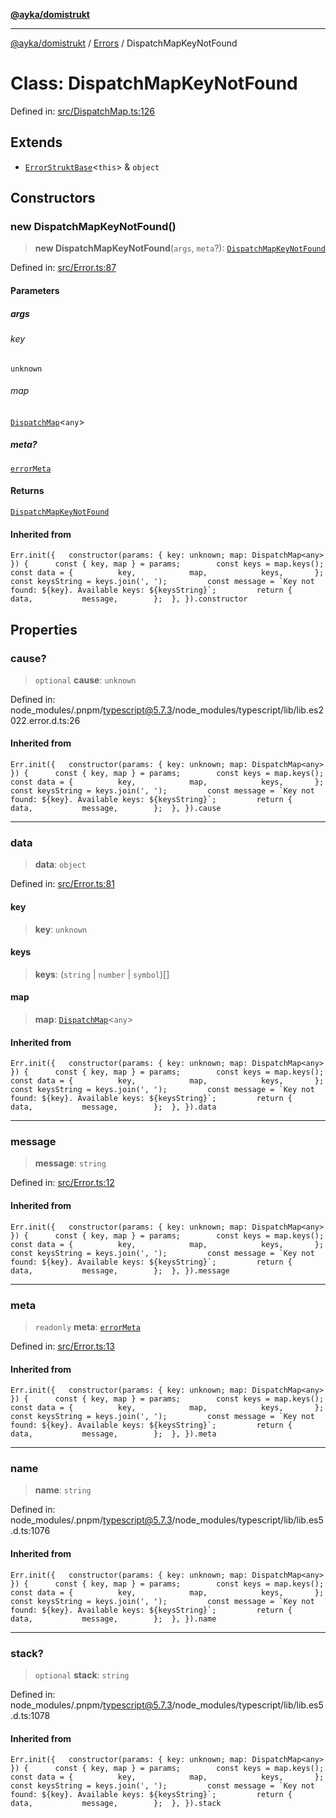 [**@ayka/domistrukt**](../../../README.md)

***

[@ayka/domistrukt](../../../globals.md) / [Errors](../README.md) / DispatchMapKeyNotFound

# Class: DispatchMapKeyNotFound

Defined in: [src/DispatchMap.ts:126](https://github.com/AndreyMork/domistrukt/blob/8b5cf3c2b6165986c4aa42ad9bdd7f6c43c22c84/src/DispatchMap.ts#L126)

## Extends

- [`ErrorStruktBase`](../../Error/classes/ErrorStruktBase.md)\<`this`\> & `object`

## Constructors

### new DispatchMapKeyNotFound()

> **new DispatchMapKeyNotFound**(`args`, `meta`?): [`DispatchMapKeyNotFound`](DispatchMapKeyNotFound.md)

Defined in: [src/Error.ts:87](https://github.com/AndreyMork/domistrukt/blob/8b5cf3c2b6165986c4aa42ad9bdd7f6c43c22c84/src/Error.ts#L87)

#### Parameters

##### args

###### key

`unknown`

###### map

[`DispatchMap`](../../DispatchMap/classes/DispatchMap.md)\<`any`\>

##### meta?

[`errorMeta`](../../Error/type-aliases/errorMeta.md)

#### Returns

[`DispatchMapKeyNotFound`](DispatchMapKeyNotFound.md)

#### Inherited from

`` Err.init({ 	constructor(params: { key: unknown; map: DispatchMap<any> }) { 		const { key, map } = params; 		const keys = map.keys(); 		const data = { 			key, 			map, 			keys, 		}; 		const keysString = keys.join(', '); 		const message = `Key not found: ${key}. Available keys: ${keysString}`; 		return { 			data, 			message, 		}; 	}, }).constructor ``

## Properties

### cause?

> `optional` **cause**: `unknown`

Defined in: node\_modules/.pnpm/typescript@5.7.3/node\_modules/typescript/lib/lib.es2022.error.d.ts:26

#### Inherited from

`` Err.init({ 	constructor(params: { key: unknown; map: DispatchMap<any> }) { 		const { key, map } = params; 		const keys = map.keys(); 		const data = { 			key, 			map, 			keys, 		}; 		const keysString = keys.join(', '); 		const message = `Key not found: ${key}. Available keys: ${keysString}`; 		return { 			data, 			message, 		}; 	}, }).cause ``

***

### data

> **data**: `object`

Defined in: [src/Error.ts:81](https://github.com/AndreyMork/domistrukt/blob/8b5cf3c2b6165986c4aa42ad9bdd7f6c43c22c84/src/Error.ts#L81)

#### key

> **key**: `unknown`

#### keys

> **keys**: (`string` \| `number` \| `symbol`)[]

#### map

> **map**: [`DispatchMap`](../../DispatchMap/classes/DispatchMap.md)\<`any`\>

#### Inherited from

`` Err.init({ 	constructor(params: { key: unknown; map: DispatchMap<any> }) { 		const { key, map } = params; 		const keys = map.keys(); 		const data = { 			key, 			map, 			keys, 		}; 		const keysString = keys.join(', '); 		const message = `Key not found: ${key}. Available keys: ${keysString}`; 		return { 			data, 			message, 		}; 	}, }).data ``

***

### message

> **message**: `string`

Defined in: [src/Error.ts:12](https://github.com/AndreyMork/domistrukt/blob/8b5cf3c2b6165986c4aa42ad9bdd7f6c43c22c84/src/Error.ts#L12)

#### Inherited from

`` Err.init({ 	constructor(params: { key: unknown; map: DispatchMap<any> }) { 		const { key, map } = params; 		const keys = map.keys(); 		const data = { 			key, 			map, 			keys, 		}; 		const keysString = keys.join(', '); 		const message = `Key not found: ${key}. Available keys: ${keysString}`; 		return { 			data, 			message, 		}; 	}, }).message ``

***

### meta

> `readonly` **meta**: [`errorMeta`](../../Error/type-aliases/errorMeta.md)

Defined in: [src/Error.ts:13](https://github.com/AndreyMork/domistrukt/blob/8b5cf3c2b6165986c4aa42ad9bdd7f6c43c22c84/src/Error.ts#L13)

#### Inherited from

`` Err.init({ 	constructor(params: { key: unknown; map: DispatchMap<any> }) { 		const { key, map } = params; 		const keys = map.keys(); 		const data = { 			key, 			map, 			keys, 		}; 		const keysString = keys.join(', '); 		const message = `Key not found: ${key}. Available keys: ${keysString}`; 		return { 			data, 			message, 		}; 	}, }).meta ``

***

### name

> **name**: `string`

Defined in: node\_modules/.pnpm/typescript@5.7.3/node\_modules/typescript/lib/lib.es5.d.ts:1076

#### Inherited from

`` Err.init({ 	constructor(params: { key: unknown; map: DispatchMap<any> }) { 		const { key, map } = params; 		const keys = map.keys(); 		const data = { 			key, 			map, 			keys, 		}; 		const keysString = keys.join(', '); 		const message = `Key not found: ${key}. Available keys: ${keysString}`; 		return { 			data, 			message, 		}; 	}, }).name ``

***

### stack?

> `optional` **stack**: `string`

Defined in: node\_modules/.pnpm/typescript@5.7.3/node\_modules/typescript/lib/lib.es5.d.ts:1078

#### Inherited from

`` Err.init({ 	constructor(params: { key: unknown; map: DispatchMap<any> }) { 		const { key, map } = params; 		const keys = map.keys(); 		const data = { 			key, 			map, 			keys, 		}; 		const keysString = keys.join(', '); 		const message = `Key not found: ${key}. Available keys: ${keysString}`; 		return { 			data, 			message, 		}; 	}, }).stack ``

